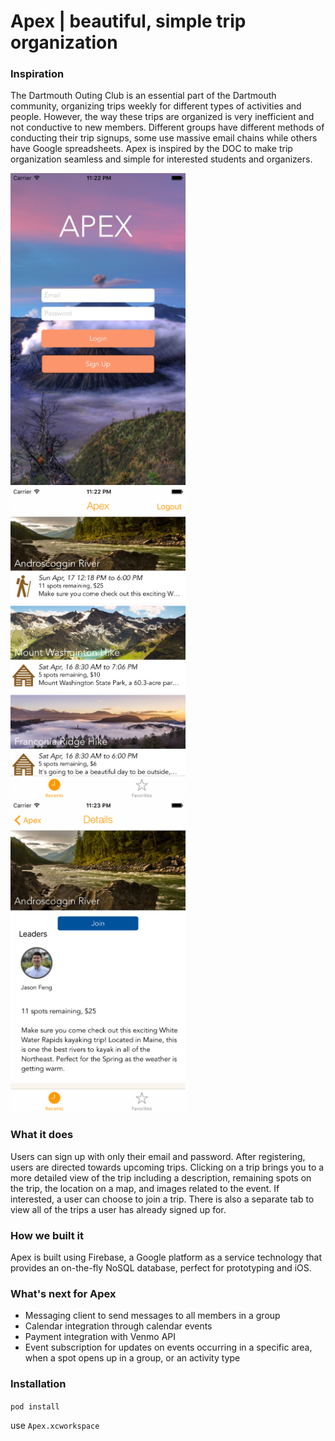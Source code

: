 # Apex | beautiful, simple trip organization

### Inspiration
The Dartmouth Outing Club is an essential part of the Dartmouth community, organizing trips weekly for different types of activities and people. However, the way these trips are organized is very inefficient and not conductive to new members. Different groups have different methods of conducting their trip signups, some use massive email chains while others have Google spreadsheets. Apex is inspired by the DOC to make trip organization seamless and simple for interested students and organizers.

<img src="imgs/login.png" width="280" >
<img src="imgs/feed.png" width="280" >
<img src="imgs/detail.png" width="280" >

###  What it does
Users can sign up with only their email and password. After registering, users are directed towards upcoming trips. Clicking on a trip brings you to a more detailed view of the trip including a description, remaining spots on the trip, the location on a map, and images related to the event. If interested, a user can choose to join a trip. There is also a separate tab to view all of the trips a user has already signed up for.

###  How we built it
Apex is built using Firebase, a Google platform as a service technology that provides an on-the-fly NoSQL database, perfect for prototyping and iOS.

###  What's next for Apex
- Messaging client to send messages to all members in a group
- Calendar integration through calendar events
- Payment integration with Venmo API
- Event subscription for updates on events occurring in a specific area, when a spot opens up in a group, or an activity type

### Installation

`pod install`

use `Apex.xcworkspace`

